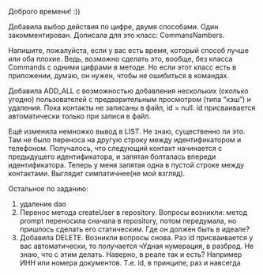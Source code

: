 Доброго времени! :))

Добавила выбор действия по цифре, двумя способами. Один закомментирован.
Дописала для это класс: CommansNambers.

Напишите, пожалуйста, если у вас есть время, который способ лучше или оба плохие.  Ведь, возможно сделать это, вообще, без класса Commands с одними цифрами в методе. Но если этот класс есть в приложении, думаю, он нужен, чтобы не ошибиться в командах.

Добавила ADD_ALL с возможностью добавления нескольких (сколько угодно) пользователей с предварительным просмотром (типа “кэш”) и удаления. Пока контакты не записаны в файл, id = null.  id присваивается автоматически только при записи в файл.

Ещё изменила немножко вывод в LIST. Не знаю, существенно ли это. Там не было переноса на другую строку между идентификатором и телефоном. Получалось, что следующий контакт начинается с предыдущего идентификатора, и запятая болталась впереди идентификатора. Теперь у меня запятая одна в пустой строке между контактами. Выглядит симпатичнее(не мой взгляд).

Остальное по заданию:
1. удаление dao
2. Перенос метода createUser в repository.
Вопросы возникли: метод prompt переносила сначала в repository, потом передумала, но пришлось сделать его статическим. Где он должен быть в идеале?
3. Добавила DELETE. 
Возникли вопросы снова. Раз id присваивается у вас автоматически, то получается чУдная нумерация, в разброд. Не знаю, что с этим делать. Наверно, в реале так и есть? Например ИНН или номера документов. Т.е. id, в принципе, раз и навсегда
